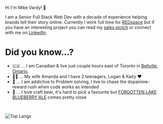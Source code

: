 Hi I'm Mike Vardy! 👋 

I am a Senior Full Stack Web Dev with a decade of experience helping brands tell their story online. Currently I work full time for [REDspace](redspace.com) but if you have an interesting project you can read my [sales pictch](https://i-heart-php.github.io/me/) or connect with me on [LinkedIn](https://www.linkedin.com/in/mvardy/).

# Did you know…?

- 🇨🇦  ... I am Canadian & live just couple hours east of Toronto in [Bellville, Ontario](https://en.wikipedia.org/wiki/Belleville,_Ontario).
- 👪🏽  ... My wife Amanda and I have 2 teenagers, Logan & Kaity ❤️
- 🤔  ... I am addictive to Problem solving, I live to chase the dopamine-reward rush when code works as intended
- 🍺  ... I love craft beer, it's hard to pick a favourite but [FORGOTTEN LAKE BLUEBERRY ALE](https://www.lowbrewco.com/forgotten-lake/) comes pretty close

<br>

![Top Langs](https://github-readme-stats.vercel.app/api/top-langs/?username=mike-at-redspace&theme=dark&layout=compact&count_private=true)
